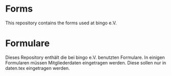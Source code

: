 Forms
=====

This repository contains the forms used at bingo e.V.

Formulare
=========

Dieses Repository enthält die bei bingo e.V. benutzten Formulare.
In einigen Formularen müssen Mitgliederdaten eingetragen werden.
Diese sollen nur in daten.tex eingetragen werden.

